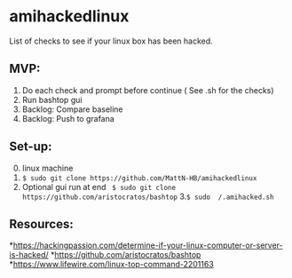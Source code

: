 # amihackedlinux
List of checks to see if your linux box has been hacked.

## MVP:

1. Do each check and prompt before continue ( See .sh for the checks)
2. Run bashtop gui
3. Backlog:  Compare baseline 
4. Backlog: Push to grafana

## Set-up:
0. linux machine
1. ```$ sudo git clone https://github.com/MattN-HB/amihackedlinux ```
2. Optional gui run at end ``` $ sudo git clone https://github.com/aristocratos/bashtop```
3.```$ sudo  /.amihacked.sh```

## Resources:
*https://hackingpassion.com/determine-if-your-linux-computer-or-server-is-hacked/
*https://github.com/aristocratos/bashtop
*https://www.lifewire.com/linux-top-command-2201163 

